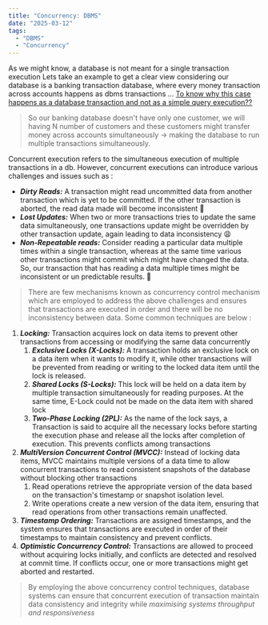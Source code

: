 ```yaml
---
title: "Concurrency: DBMS"
date: "2025-03-12"
tags:
  - "DBMS"
  - "Concurrency"
---
```


As we might know, a database is not meant for a single transaction execution
Lets take an example to get a clear view
considering our database is a banking transaction database, where every money transaction across accounts happens as dbms transactions ... [To know why this case happens as a database transaction and not as a simple query execution??](obsidian://open?vault=Fu*king%20banged%20%F0%9F%91%80&file=DBMS%20%F0%9F%AB%99%F0%9F%92%BF%2FTransactions%20%F0%9F%9A%80)

>So our banking database doesn't have only one customer, we will having N number of customers and these customers might transfer money across accounts simultaneously -> making the database to run multiple transactions simultaneously.

Concurrent execution refers to the simultaneous execution of multiple transactions in a db. However, concurrent executions can introduce various challenges and issues such as :
- ***Dirty Reads:*** A transaction might read uncommitted data from another transaction which is yet to be committed. If the other transaction is aborted, the read data made will become inconsistent 🧟
- ***Lost Updates:*** When two or more transactions tries to update the same data simultaneously, one transactions update might be overridden by other transaction update, again leading to data inconsistency 😩
- ***Non-Repeatable reads:*** Consider reading a particular data multiple times within a single transaction, whereas at the same time various other transactions might commit which might have changed the data. So, our transaction that has reading a data multiple times might be inconsistent or un predictable results. 🔁

>There are few mechanisms known as concurrency control mechanism which are employed to address the above challenges and ensures that transactions are executed in order and there will be no inconsistency between data. Some common techniques are below :

1) ***Locking:*** Transaction acquires lock on data items to prevent other transactions from accessing or modifying the same data concurrently
	1) ***Exclusive Locks (X-Locks):*** A transaction holds an exclusive lock on a data item when it wants to modify it, while other transactions will be prevented from reading or writing to the locked data item until the lock is released.
	2) ***Shared Locks (S-Locks):*** This lock will be held on a data item by multiple transaction simultaneously for reading purposes. At the same time, E-Lock could not be made on the data item with shared lock
	3) ***Two-Phase Locking (2PL):*** As the name of the lock says, a Transaction is said to acquire all the necessary locks before starting the execution phase and release all the locks after completion of execution. This prevents conflicts among transactions
2) ***MultiVersion Concurrent Control (MVCC):*** Instead of locking data items, MVCC maintains multiple versions of a data time to allow concurrent transactions to read consistent snapshots of the database without blocking other transactions
	1) Read operations retrieve the appropriate version of the data based on the transaction's timestamp or snapshot isolation level.
	2) Write operations create a new version of the data item, ensuring that read operations from other transactions remain unaffected.
3) ***Timestamp Ordering:*** Transactions are assigned timestamps, and the system ensures that transactions are executed in order of their timestamps to maintain consistency and prevent conflicts.
4) ***Optimistic Concurrency Control:*** Transactions are allowed to proceed without acquiring locks initially, and conflicts are detected and resolved at commit time. If conflicts occur, one or more transactions might get aborted and restarted.
>By employing the above concurrency control techniques, database systems can ensure that concurrent execution of transaction maintain data consistency and integrity while *maximising systems throughput and responsiveness*


